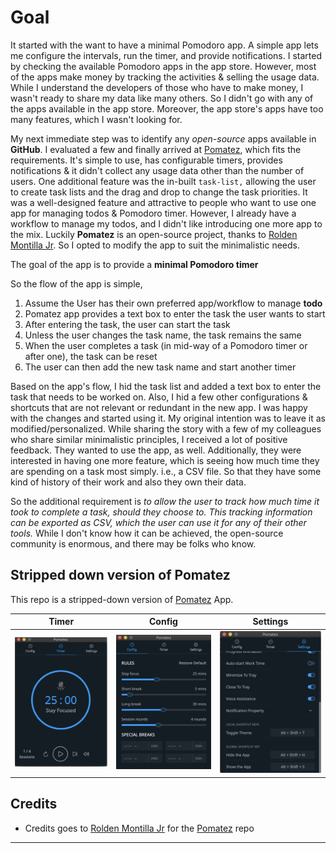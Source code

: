 # Goal

It started with the want to have a minimal Pomodoro app. A simple app lets me configure the intervals, run the timer, and provide notifications. I started by checking the available Pomodoro apps in the app store. However, most of the apps make money by tracking the activities & selling the usage data. While I understand the developers of those who have to make money, I wasn't ready to share my data like many others. So I didn't go with any of the apps available in the app store. Moreover, the app store's apps have too many features, which I wasn't looking for.

My next immediate step was to identify any _open-source_ apps available in **GitHub**. I evaluated a few and finally arrived at [Pomatez](https://github.com/roldanjr/pomatez), which fits the requirements. It's simple to use, has configurable timers, provides notifications & it didn't collect any usage data other than the number of users. One additional feature was the in-built `task-list,` allowing the user to create task lists and the drag and drop to change the task priorities. It was a well-designed feature and attractive to people who want to use one app for managing todos & Pomodoro timer. However, I already have a workflow to manage my todos, and I didn't like introducing one more app to the mix. Luckily **Pomatez** is an open-source project, thanks to [Rolden Montilla Jr](https://github.com/roldanjr). So I opted to modify the app to suit the minimalistic needs.

The goal of the app is to provide a **minimal Pomodoro timer**

So the flow of the app is simple,

1. Assume the User has their own preferred app/workflow to manage **todo**
2. Pomatez app provides a text box to enter the task the user wants to start
3. After entering the task, the user can start the task
4. Unless the user changes the task name, the task remains the same
5. When the user completes a task (in mid-way of a Pomodoro timer or after one), the task can be reset
6. The user can then add the new task name and start another timer

Based on the app's flow, I hid the task list and added a text box to enter the task that needs to be worked on. Also, I hid a few other configurations & shortcuts that are not relevant or redundant in the new app. I was happy with the changes and started using it. My original intention was to leave it as modified/personalized.
While sharing the story with a few of my colleagues who share similar minimalistic principles, I received a lot of positive feedback. They wanted to use the app, as well. Additionally, they were interested in having one more feature, which is seeing how much time they are spending on a task most simply. i.e., a CSV file. So that they have some kind of history of their work and also they own their data.

So the additional requirement is _to allow the user to track how much time it took to complete a task, should they choose to. This tracking information can be exported as CSV, which the user can use it for any of their other tools._ While I don't know how it can be achieved, the open-source community is enormous, and there may be folks who know.

## Stripped down version of Pomatez

This repo is a stripped-down version of [Pomatez](https://github.com/roldanjr/pomatez) App.

|               Timer                |                Config                |                 Settings                 |
| :--------------------------------: | :----------------------------------: | :--------------------------------------: |
| ![Timer](.github/assets/Timer.png) | ![Config](.github/assets/Config.png) | ![Settings](.github/assets/Settings.png) |

## Credits

- Credits goes to [Rolden Montilla Jr](https://github.com/roldanjr) for the [Pomatez](https://github.com/roldanjr/pomatez) repo

---
